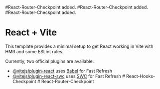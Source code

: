 #React-Router-Checkpoint added.
#React-Router-Checkpoint added.
#React-Router-Checkpoint added.



# React + Vite

This template provides a minimal setup to get React working in Vite with HMR and some ESLint rules.

Currently, two official plugins are available:

- [@vitejs/plugin-react](https://github.com/vitejs/vite-plugin-react/blob/main/packages/plugin-react/README.md) uses [Babel](https://babeljs.io/) for Fast Refresh
- [@vitejs/plugin-react-swc](https://github.com/vitejs/vite-plugin-react-swc) uses [SWC](https://swc.rs/) for Fast Refresh
#   R e a c t - H o o k s - C h e c k p o i n t 
 
 #   R e a c t - R o u t e r - C h e c k p o i n t 
 
 
